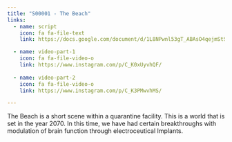 ```yaml
---
title: "S00001 - The Beach"
links:
  - name: script
    icon: fa fa-file-text
    link: https://docs.google.com/document/d/1L8NPwnl53gT_ABAsO4qejmStS7qMOjGCInPDEHgoCXY/edit?usp=share_link

  - name: video-part-1
    icon: fa fa-file-video-o
    link: https://www.instagram.com/p/C_K0xUyvhQF/
    
  - name: video-part-2
    icon: fa fa-file-video-o
    link: https://www.instagram.com/p/C_K3PMwvhMS/

---
```


The Beach is a short scene within a quarantine facility. This is a world that is set in the year 2070. In this time, we have had certain breakthroughs with modulation of brain function through electroceutical Implants. 